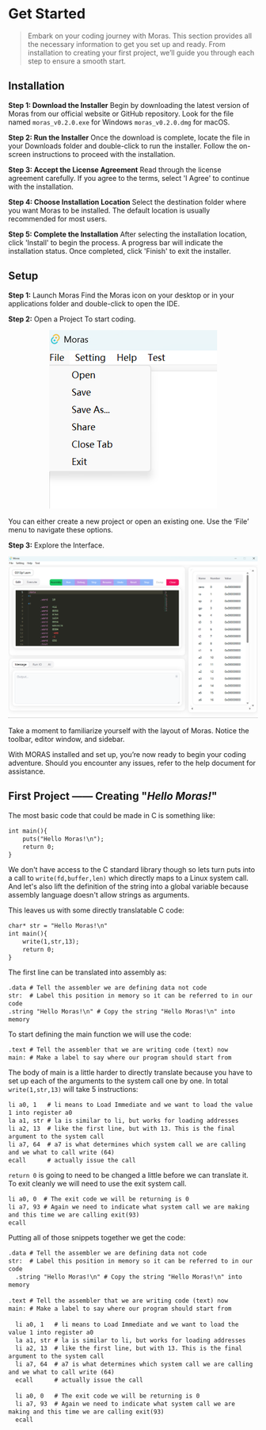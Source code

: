# Get Started

> Embark on your coding journey with Moras. This section provides all the necessary information to get you set up and 
> ready. From installation to creating your first project, we’ll guide you through each step to ensure a smooth start.

## Installation

**Step 1: Download the Installer**
Begin by downloading the latest version of Moras from our official website or GitHub repository. Look for the file named `moras_v0.2.0.exe` for Windows `moras_v0.2.0.dmg` for macOS.

**Step 2: Run the Installer**
Once the download is complete, locate the file in your Downloads folder and double-click to run the installer. Follow the on-screen instructions to proceed with the installation.

**Step 3: Accept the License Agreement**
Read through the license agreement carefully. If you agree to the terms, select 'I Agree' to continue with the installation.

**Step 4: Choose Installation Location**
Select the destination folder where you want Moras to be installed. The default location is usually recommended for most users.

**Step 5: Complete the Installation**
After selecting the installation location, click 'Install' to begin the process. A progress bar will indicate the installation status. Once completed, click 'Finish' to exit the installer.

## Setup

**Step 1:** Launch Moras Find the Moras icon on your desktop or in your applications folder and double-click to open the IDE.

**Step 2:** Open a Project To start coding.

<div align="middle"><img src="assets/fifo.png" alt="image"> </div>

You can either create a new project or open an existing one. Use the ‘File’ menu to navigate these options.

**Step 3:** Explore the Interface.

<div align="middle"><img src="assets/open_file.png" alt="image"> </div>

Take a moment to familiarize yourself with the layout of Moras. Notice the toolbar, editor window, and sidebar.

With MORAS installed and set up, you’re now ready to begin your coding adventure. Should you encounter any issues, refer to the help document for assistance.

## First Project —— Creating "*Hello Moras!*"

The most basic code that could be made in C is something like:

```
int main(){
    puts("Hello Moras!\n");
    return 0;
}
```
We don't have access to the C standard library though so lets turn puts into a call to `write(fd,buffer,len)` which 
directly maps to a Linux system call. And let's also lift the definition of the string into a global variable because 
assembly language doesn't allow strings as arguments.

This leaves us with some directly translatable C code:

```
char* str = "Hello Moras!\n"
int main(){
    write(1,str,13);
    return 0;
}
```

The first line can be translated into assembly as:
```
.data # Tell the assembler we are defining data not code
str:  # Label this position in memory so it can be referred to in our code 
.string "Hello Moras!\n" # Copy the string "Hello Moras!\n" into memory 
```

To start defining the main function we will use the code:

```
.text # Tell the assembler that we are writing code (text) now 
main: # Make a label to say where our program should start from
```

The body of main is a little harder to directly translate because you have to set up each of the arguments to the system
call one by one. In total `write(1,str,13)` will take 5 instructions:

```
li a0, 1   # li means to Load Immediate and we want to load the value 1 into register a0
la a1, str # la is similar to li, but works for loading addresses
li a2, 13  # like the first line, but with 13. This is the final argument to the system call
li a7, 64  # a7 is what determines which system call we are calling and we what to call write (64)
ecall      # actually issue the call
```

`return 0` is going to need to be changed a little before we can translate it. To exit cleanly we will need to use the 
exit system call.

```
li a0, 0  # The exit code we will be returning is 0
li a7, 93 # Again we need to indicate what system call we are making and this time we are calling exit(93)
ecall 
```

Putting all of those snippets together we get the code:

```
.data # Tell the assembler we are defining data not code
str:  # Label this position in memory so it can be referred to in our code 
  .string "Hello Moras!\n" # Copy the string "Hello Moras!\n" into memory 

.text # Tell the assembler that we are writing code (text) now 
main: # Make a label to say where our program should start from

  li a0, 1   # li means to Load Immediate and we want to load the value 1 into register a0
  la a1, str # la is similar to li, but works for loading addresses
  li a2, 13  # like the first line, but with 13. This is the final argument to the system call
  li a7, 64  # a7 is what determines which system call we are calling and we what to call write (64)
  ecall      # actually issue the call

  li a0, 0   # The exit code we will be returning is 0
  li a7, 93  # Again we need to indicate what system call we are making and this time we are calling exit(93)
  ecall 
```